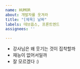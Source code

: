 ```yaml
---
name: HUMOR
about: 개발자를 웃겨라
title: "[제목] 날짜"
labels: 데브옵스, 프론트엔드
assignees: ''

---
```


- 강사님은 왜 웃기는 것이 집착할까
- 재능이 없어서일까
- 잘 모르겠다 :)
